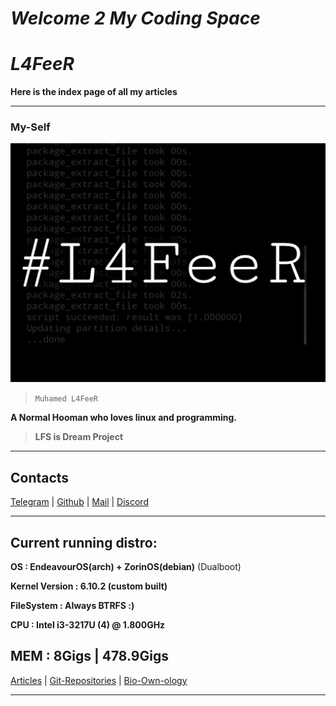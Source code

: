 # ***Welcome 2 My Coding Space***

#         *L4FeeR*

**Here is the index page of all my articles**

* * *

### **My-Self**

![L4FeeR](assets/l4feer.png)

  > `Muhamed L4FeeR`

**A Normal Hooman who loves linux and programming.**

 > **LFS is Dream Project** 

*  * *
## **Contacts**

[Telegram](https://t.me/l4feer) | [Github](https://github.com/l4feer) | [Mail](https://gmail.com/muhamedlafeer837@gmail.com) | [Discord](https://discord.me/l4feer0429)

* * *

## **Current running distro:**

**OS			: EndeavourOS(arch) + ZorinOS(debian)**  (Dualboot)

**Kernel Version	: 6.10.2 (custom built)**

**FileSystem		: Always BTRFS :)**

**CPU			: Intel i3-3217U (4) @ 1.800GHz**

**MEM			: 8Gigs | 478.9Gigs**
-----------------------------------------------------------------------------

[Articles](/articles.md) | [Git-Repositories](https://github.com/L4FeeR?tab=repositories) | [Bio-Own-ology](/bio.md)

-----------------------------------------------------------------------------
